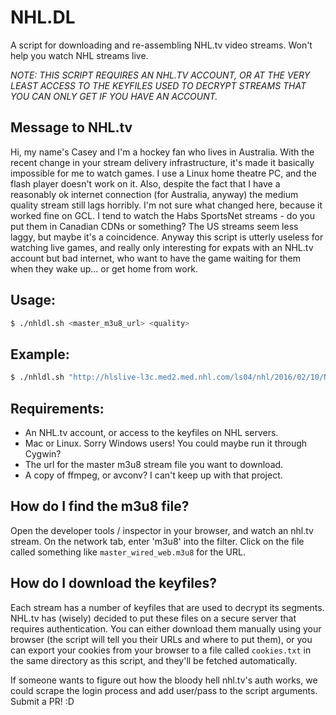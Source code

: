 # NHL.DL
A script for downloading and re-assembling NHL.tv video streams. Won't help you watch NHL streams live.

*NOTE: THIS SCRIPT REQUIRES AN NHL.TV ACCOUNT, OR AT THE VERY LEAST ACCESS TO THE KEYFILES USED TO DECRYPT STREAMS THAT YOU CAN ONLY GET IF YOU HAVE AN ACCOUNT.*

## Message to NHL.tv
Hi, my name's Casey and I'm a hockey fan who lives in Australia. With the
recent change in your stream delivery infrastructure, it's made it basically
impossible for me to watch games. I use a Linux home theatre PC, and the flash
player doesn't work on it. Also, despite the fact that I have a reasonably ok
internet connection (for Australia, anyway) the medium quality stream still
lags horribly. I'm not sure what changed here, because it worked fine on GCL.
I tend to watch the Habs SportsNet streams - do you put them in Canadian CDNs
or something? The US streams seem less laggy, but maybe it's a coincidence.
Anyway this script is utterly useless for watching live games, and really only
interesting for expats with an NHL.tv account but bad internet, who want to have
the game waiting for them when they wake up... or get home from work.

## Usage:
```bash
$ ./nhldl.sh <master_m3u8_url> <quality>
```

## Example:
```bash
$ ./nhldl.sh "http://hlslive-l3c.med2.med.nhl.com/ls04/nhl/2016/02/10/NHL_GAME_VIDEO_TBLMTL_M2_HOME_20160210/master_wired_web.m3u8" 2500
```

## Requirements:
* An NHL.tv account, or access to the keyfiles on NHL servers.
* Mac or Linux. Sorry Windows users! You could maybe run it through Cygwin?
* The url for the master m3u8 stream file you want to download.
* A copy of ffmpeg, or avconv? I can't keep up with that project.

## How do I find the m3u8 file?
Open the developer tools / inspector in your browser, and watch an nhl.tv
stream. On the network tab, enter 'm3u8' into the filter. Click on the file
called something like `master_wired_web.m3u8` for the URL.

## How do I download the keyfiles?
Each stream has a number of keyfiles that are used to decrypt its segments.
NHL.tv has (wisely) decided to put these files on a secure server that
requires authentication. You can either download them manually using your
browser (the script will tell you their URLs and where to put them), or you
can export your cookies from your browser to a file called `cookies.txt` in the
same directory as this script, and they'll be fetched automatically.

If someone wants to figure out how the bloody hell nhl.tv's auth works, we
could scrape the login process and add user/pass to the script arguments. Submit
a PR! :D
